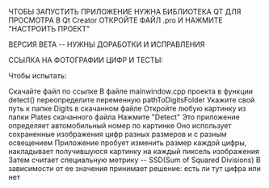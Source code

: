 ЧТОБЫ ЗАПУСТИТЬ ПРИЛОЖЕНИЕ НУЖНА БИБЛИОТЕКА QT ДЛЯ ПРОСМОТРА В Qt Creator ОТКРОЙТЕ ФАЙЛ .pro И НАЖМИТЕ "НАСТРОИТЬ ПРОЕКТ"

ВЕРСИЯ BETA -- НУЖНЫ ДОРАБОТКИ И ИСПРАВЛЕНИЯ

ССЫЛКА НА ФОТОГРАФИИ ЦИФР И ТЕСТЫ:

Чтобы испытать:

Скачайте файл по ссылке
В файле mainwindow.cpp проекта в функции detect() переопределите переменную pathToDigitsFolder Укажите свой путь к папке Digits в скачанном файле
Откройте любую картинку из папки Plates скачанного файла
Нажмите "Detect"
Это приложение определяет автомобильный номер по картинке Оно использует сохраненные изображения цифр разных размеров и с разным освещением Приложение пробует изменить размер каждой цифры, накладывает получившуюся картинку на каждый пиксель изображения Затем считает специальную метрику -- SSD(Sum of Squared Divisions)
В зависимости от ее значения принимает решение: есть ли тут цифра или нет
